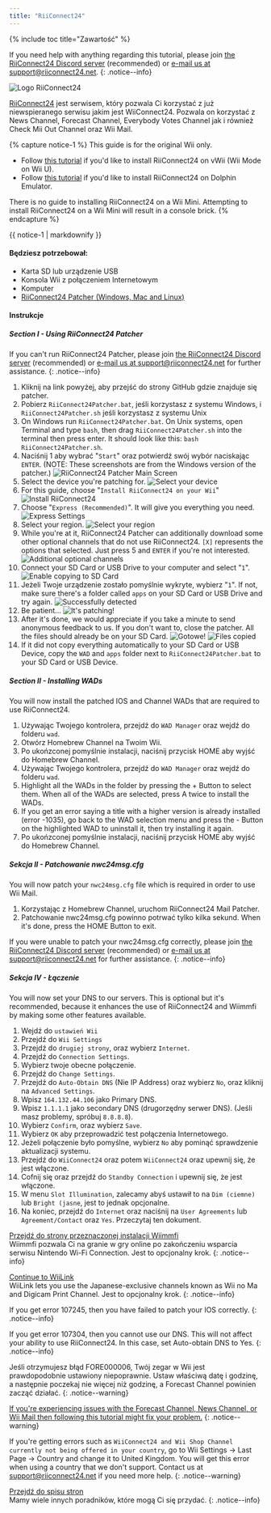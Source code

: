 ```yaml
---
title: "RiiConnect24"
---
```


{% include toc title="Zawartość" %}

If you need help with anything regarding this tutorial, please join [the RiiConnect24 Discord server](https://discord.gg/rc24) (recommended) or [e-mail us at support@riiconnect24.net](mailto:support@riiconnect24.net).
{: .notice--info}

![Logo RiiConnect24](/images/WiiRC24Logo.jpg)

[RiiConnect24](https://rc24.xyz/) jest serwisem, który pozwala Ci korzystać z już niewspieranego serwisu jakim jest WiiConnect24. Pozwala on korzystać z News Channel, Forecast Channel, Everybody Votes Channel jak i również Check Mii Out Channel oraz Wii Mail.

{% capture notice-1 %}
This guide is for the original Wii only.

- Follow [this tutorial](riiconnect24-vwii) if you'd like to install RiiConnect24 on vWii (Wii Mode on Wii U).
- Follow [this tutorial](riiconnect24-dolphin) if you'd like to install RiiConnect24 on Dolphin Emulator.

There is no guide to installing RiiConnect24 on a Wii Mini. Attempting to install RiiConnect24 on a Wii Mini will result in a console brick.
{% endcapture %}

<div class="notice--warning">{{ notice-1 | markdownify }}</div>

#### Będziesz potrzebował:

* Karta SD lub urządzenie USB
* Konsola Wii z połączeniem Internetowym
* Komputer
* [RiiConnect24 Patcher (Windows, Mac and Linux)](https://github.com/RiiConnect24/RiiConnect24-Patcher/releases)

#### Instrukcje

##### Section I - Using RiiConnect24 Patcher

If you can't run RiiConnect24 Patcher, please join [the RiiConnect24 Discord server](https://discord.gg/rc24) (recommended) or [e-mail us at support@riiconnect24.net](mailto:support@riiconnect24.net) for further assistance.
{: .notice--info}

1. Kliknij na link powyżej, aby przejść do strony GitHub gdzie znajduje się patcher.
2. Pobierz `RiiConnect24Patcher.bat`, jeśli korzystasz z systemu Windows, i `RiiConnect24Patcher.sh` jeśli korzystasz z systemu Unix
3. On Windows run `RiiConnect24Patcher.bat`. On Unix systems, open Terminal and type `bash`, then drag `RiiConnect24Patcher.sh` into the terminal then press enter. It should look like this: `bash RiiConnect24Patcher.sh`.
4. Naciśnij 1 aby wybrać "`Start`" oraz potwierdź swój wybór naciskając `ENTER`. (NOTE: These screenshots are from the Windows version of the patcher.) ![RiiConnect24 Patcher Main Screen](/images/RC24_Patcher/1.JPG)
5. Select the device you're patching for. ![Select your device](/images/RC24_Patcher/2.JPG)
6. For this guide, choose "`Install RiiConnect24 on your Wii`" ![Install RiiConnect24](/images/RC24_Patcher/3.JPG)
7. Choose "`Express (Recommended)`". It will give you everything you need. ![Express Settings](/images/RC24_Patcher/4.JPG)
8. Select your region. ![Select your region](/images/RC24_Patcher/5.JPG)
9. While you're at it, RiiConnect24 Patcher can additionally download some other optional channels that do not use RiiConnect24. `[X]` represents the options that selected. Just press 5 and `ENTER` if you're not interested. ![Additional optional channels](/images/RC24_Patcher/6.JPG)
10. Connect your SD Card or USB Drive to your computer and select "`1`". ![Enable copying to SD Card](/images/RC24_Patcher/7.JPG)
11. Jeżeli Twoje urządzenie zostało pomyślnie wykryte, wybierz "`1`". If not, make sure there's a folder called `apps` on your SD Card or USB Drive and try again. ![Successfully detected](/images/RC24_Patcher/8.JPG)
12. Be patient... ![It's patching!](/images/RC24_Patcher/9.JPG)
13. After it's done, we would appreciate if you take a minute to send anonymous feedback to us.  If you don't want to, close the patcher. All the files should already be on your SD Card. ![Gotowe!](/images/RC24_Patcher/10.JPG) ![Files copied](/images/RC24_Patcher/11.PNG)
14. If it did not copy everything automatically to your SD Card or USB Device, copy the `WAD` and `apps` folder next to `RiiConnect24Patcher.bat` to your SD Card or USB Device.

##### Section II - Installing WADs

You will now install the patched IOS and Channel WADs that are required to use RiiConnect24.

1. Używając Twojego kontrolera, przejdź do `WAD Manager` oraz wejdź do folderu `wad`.
2. Otwórz Homebrew Channel na Twoim Wii.
3. Po ukońzconej pomyślnie instalacji, naciśnij przycisk HOME aby wyjść do Homebrew Channel.
4. Używając Twojego kontrolera, przejdź do `WAD Manager` oraz wejdź do folderu `wad`.
5. Highlight all the WADs in the folder by pressing the + Button to select them. When all of the WADs are selected, press A twice to install the WADs.
6. If you get an error saying a title with a higher version is already installed (error -1035), go back to the WAD selection menu and press the - Button on the highlighted WAD to uninstall it, then try installing it again.
7. Po ukońzconej pomyślnie instalacji, naciśnij przycisk HOME aby wyjść do Homebrew Channel.

##### Sekcja II - Patchowanie nwc24msg.cfg

You will now patch your `nwc24msg.cfg` file which is required in order to use Wii Mail.

1. Korzystając z Homebrew Channel, uruchom RiiConnect24 Mail Patcher.
2. Patchowanie nwc24msg.cfg powinno potrwać tylko kilka sekund. When it's done, press the HOME Button to exit.

If you were unable to patch your nwc24msg.cfg correctly, please join [the RiiConnect24 Discord server](https://discord.gg/rc24) (recommended) or [e-mail us at support@riiconnect24.net](mailto:support@riiconnect24.net) for further assistance.
{: .notice--info}

##### Sekcja IV - Łączenie

You will now set your DNS to our servers. This is optional but it's recommended, because it enhances the use of RiiConnect24 and Wiimmfi by making some other features available.

1. Wejdź do `ustawień Wii`
2. Przejdź do `Wii Settings`
3. Przejdź do `drugiej strony`, oraz wybierz `Internet`.
4. Przejdź do `Connection Settings`.
5. Wybierz twoje obecne połączenie.
6. Przejdź do `Change Settings`.
7. Przejdź do `Auto-Obtain DNS` (Nie IP Address) oraz wybierz `No`, oraz kliknij na `Advanced Settings`.
8. Wpisz `164.132.44.106` jako Primary DNS.
9. Wpisz `1.1.1.1` jako secondary DNS (drugorzędny serwer DNS). (Jeśli masz problemy, spróbuj `8.8.8.8`).
10. Wybierz `Confirm`, oraz wybierz `Save`.
11. Wybierz `OK` aby przeprowadzić test połączenia Internetowego.
12. Jeżeli połączenie było pomyślne, wybierz `No` aby pominąć sprawdzenie aktualizacji systemu.
13. Przejdź do `WiiConnect24` oraz potem `WiiConnect24` oraz upewnij się, że jest włączone.
14. Cofnij się oraz przejdź do `Standby Connection` i upewnij się, że jest włączone.
15. W menu `Slot Illumination`, zalecamy abyś ustawił to na `Dim (ciemne)` lub `Bright (jasne`, jest to jednak opcjonalne.
16. Na koniec, przejdź do `Internet` oraz naciśnij na `User Agreements` lub `Agreement/Contact` oraz `Yes`. Przeczytaj ten dokument.


[Przejdź do strony przeznaczonej instalacji Wiimmfi](wiimmfi)<br> Wiimmfi pozwala Ci na granie w gry online po zakończeniu wsparcia serwisu Nintendo Wi-Fi Connection. Jest to opcjonalny krok.
{: .notice--info}

[Continue to WiiLink](wiilink)<br> WiiLink lets you use the Japanese-exclusive channels known as Wii no Ma and Digicam Print Channel. Jest to opcjonalny krok.
{: .notice--info}

If you get error 107245, then you have failed to patch your IOS correctly.
{: .notice--info}

If you get error 107304, then you cannot use our DNS. This will not affect your ability to use RiiConnect24. In this case, set Auto-obtain DNS to Yes.
{: .notice--info}

Jeśli otrzymujesz błąd FORE000006, Twój zegar w Wii jest prawdopodobnie ustawiony niepoprawnie. Ustaw właściwą datę i godzinę, a następnie poczekaj nie więcej niż godzinę, a Forecast Channel powinien zacząć działać.
{: .notice--warning}

[If you're experiencing issues with the Forecast Channel, News Channel, or Wii Mail then following this tutorial might fix your problem.](deleting-vffs)
{: .notice--warning}

If you're getting errors such as `WiiConnect24 and Wii Shop Channel currently not being offered in your country`, go to Wii Settings -> Last Page -> Country and change it to United Kingdom. You will get this error when using a country that we don't support. Contact us at [support@riiconnect24.net](mailto:support@riiconnect24.net) if you need more help.
{: .notice--warning}

[Przejdź do spisu stron](site-navigation)<br> Mamy wiele innych poradników, które mogą Ci się przydać.
{: .notice--info}
